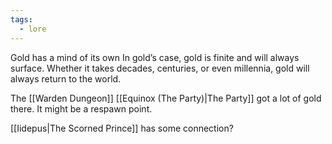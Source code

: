 ```yaml
---
tags:
  - lore
---
```

Gold has a mind of its own
In gold’s case, gold is finite and will always surface. Whether it takes decades, centuries, or even millennia, gold will always return to the world.

The [[Warden Dungeon]] [[Equinox (The Party)|The Party]] got a lot of gold there. It might be a respawn point.

[[Iidepus|The Scorned Prince]] has some connection?